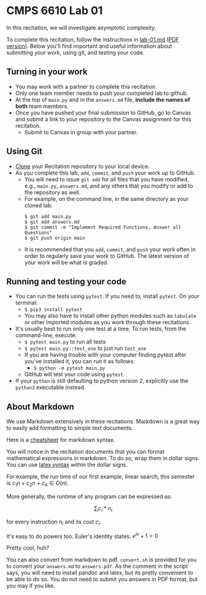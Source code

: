 # CMPS 6610  Lab 01

In this recitation, we will investigate asymptotic complexity. 

To complete this recitation, follow the instructions in [lab-01.md](lab-01.md) ([PDF version](lab-01.pdf)). Below you'll find important and useful information about submitting your work, using git, and testing your code. 

## Turning in your work
- You may work with a partner to complete this recitation.
- Only one team member needs to push your completed lab to github. 
- At the top of `main.py` and in the `answers.md` file, **include the names of both** team members.
- Once you have pushed your final submission to GitHub, go to Canvas and submit a link to your repository to the Canvas assignment for this recitation. 
  - Submit to Canvas in group with your partner.

## Using Git 
- [Clone] your Recitation repository to your local device.
- As you complete this lab, `add`, `commit`, and `push` your work up to GitHub. 
  - You will need to issue `git add` for all files that you have modified, e.g., `main.py`, `answers.md`, and any others that you modify or add to the repository as well.
  - For example, on the command line, in the same directory as your cloned lab:
    ```
    $ git add main.py
    $ git add answers.md
    $ git commit -m "Implement Required Functions, Answer all Questions"
    $ git push origin main
    ```
  - It is recommended that you `add`, `commit`, and `push` your work often in order to regularly save your work to GitHub. The latest version of your work will be what is graded.

## Running and testing your code
- You can run the tests using `pytest`. If you need to, install `pytest`. On your terminal:
  + `$ pip3 install pytest`
  + You may also have to install other python modules such as `tabulate` or other imported modules as you work through these recitations.
- It's usually best to run only one test at a time. To run tests, from the command-line, execute:
  + `$ pytest main.py` to run all tests
  + `$ pytest main.py::test_one` to just run `test_one`
  + If you are having trouble with your computer finding pytest after you've installed it, you can run it as follows:
    + `$ python -m pytest main.py`
  + GitHub will test your code using `pytest`.
- If your `python` is still defaulting to python version 2, explicitly use the `python3` executable instead. 

## About Markdown

We use Markdown extensively in these recitations. Markdown is a great way to easily add formatting to simple text documents.

Here is a [cheatsheet] for markdown syntax.

You will notice in the recitation documents that you can format mathematical expressions in markdown. To do so, wrap them in dollar signs. You can use [latex syntax] within the dollar signs. 

For example, the run time of our first example, linear search, this semester is $c_1n + c_2n + c_4 \in O(n)$. 

More generally, the runtime of any program can be expressed as:

$$\sum_i c_i * n_i$$

for every instruction $n_i$ and its cost $c_i$.

It's easy to do powers too. Euler's identity states: $e^{ix} + 1 = 0$

Pretty cool, huh?

You can also convert from markdown to pdf. `convert.sh` is provided for you to convert your `answers.md` to `answers.pdf`. As the comment in the script says, you will need to install pandoc and latex, but its pretty convenient to be able to do so. You do not need to submit you answers in PDF format, but you may if you like.

[Clone]: https://docs.github.com/en/github/creating-cloning-and-archiving-repositories/cloning-a-repository-from-github/cloning-a-repository
[cheatsheet]: https://github.com/adam-p/markdown-here/wiki/Markdown-Cheatsheet
[latex syntax]: https://docs.github.com/en/get-started/writing-on-github/working-with-advanced-formatting/writing-mathematical-expressions

